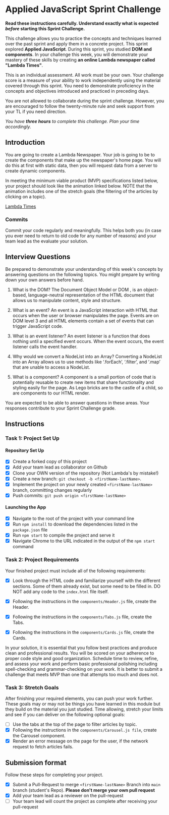 # Applied JavaScript Sprint Challenge

**Read these instructions carefully. Understand exactly what is expected _before_ starting this Sprint Challenge.**

This challenge allows you to practice the concepts and techniques learned over the past sprint and apply them in a concrete project. This sprint explored **Applied JavaScript**. During this sprint, you studied **DOM and components**. In your challenge this week, you will demonstrate your mastery of these skills by creating **an online Lambda newspaper called "Lambda Times"**.

This is an individual assessment. All work must be your own. Your challenge score is a measure of your ability to work independently using the material covered through this sprint. You need to demonstrate proficiency in the concepts and objectives introduced and practiced in preceding days.

You are not allowed to collaborate during the sprint challenge. However, you are encouraged to follow the twenty-minute rule and seek support from your TL if you need direction.

_You have **three hours** to complete this challenge. Plan your time accordingly._

## Introduction

You are going to create a Lambda Newspaper. Your job is going to be to create the components that make up the newspaper's home page. You will do this at first with static data, then you will request data from a server to create dynamic components.

In meeting the minimum viable product (MVP) specifications listed below, your project should look like the animation linked below. NOTE that the animation includes one of the stretch goals (the filtering of the articles by clicking on a topic).

[Lambda Times](https://tk-assets.lambdaschool.com/83869a99-62dc-4896-be79-f5ad1885631b_Sprint-Challenge.gif)

### Commits

Commit your code regularly and meaningfully. This helps both you (in case you ever need to return to old code for any number of reasons) and your team lead as the evaluate your solution.

## Interview Questions

Be prepared to demonstrate your understanding of this week's concepts by answering questions on the following topics. You might prepare by writing down your own answers before hand.

1. What is the DOM?
    The Document Object Model or DOM , is an object-based, language-neutral representation of the HTML document that allows us to manipulate content, style and structure. 

2. What is an event?
    An event is a JavaScript interaction with HTML that occurs when the user or browser manipulates the page. Events are on DOM level 3 and all HTML elements contain a set of events that can trigger JavaScript code.

3. What is an event listener?
    An event listener is a function that does nothing until a specified event occurs. When the event occurs, the event listener calls the event handler.

4. Why would we convert a NodeList into an Array?
    Converting a NodeList into an Array allows us to use methods like ‘.forEach’,  ‘.filter’, and ‘.map’ that are unable to access a NodeList.

5. What is a component?
    A component is a small portion of code that is potentially reusable to create new items that share functionality and styling easily for the page. As Lego bricks are to the castle of a child, so are components to our HTML render.

You are expected to be able to answer questions in these areas. Your responses contribute to your Sprint Challenge grade.

## Instructions

### Task 1: Project Set Up

#### Repository Set Up

- [X] Create a forked copy of this project
- [X] Add your team lead as collaborator on Github
- [X] Clone your OWN version of the repository (Not Lambda's by mistake!)
- [X] Create a new branch: `git checkout -b <firstName-lastName>`.
- [X] Implement the project on your newly created `<firstName-lastName>` branch, committing changes regularly
- [X] Push commits: `git push origin <firstName-lastName>`

#### Launching the App

- [X] Navigate to the root of the project with your command line
- [X] Run `npm install` to download the dependencies listed in the `package.json` file
- [X] Run `npm start` to compile the project and serve it
- [X] Navigate Chrome to the URL indicated in the output of the `npm start` command

### Task 2: Project Requirements

Your finished project must include all of the following requirements:

- [X] Look through the HTML code and familiarize yourself with the different sections. Some of them already exist, but some need to be filled in. DO NOT add any code to the `index.html` file itself.

- [X] Following the instructions in the `components/Header.js` file, create the Header.

- [X] Following the instructions in the `components/Tabs.js` file, create the Tabs.

- [X] Following the instructions in the `components/Cards.js` file, create the Cards.

In your solution, it is essential that you follow best practices and produce clean and professional results. You will be scored on your adherence to proper code style and good organization. Schedule time to review, refine, and assess your work and perform basic professional polishing including spell-checking and grammar-checking on your work. It is better to submit a challenge that meets MVP than one that attempts too much and does not.

### Task 3: Stretch Goals

After finishing your required elements, you can push your work further. These goals may or may not be things you have learned in this module but they build on the material you just studied. Time allowing, stretch your limits and see if you can deliver on the following optional goals:

- [ ] Use the tabs at the top of the page to filter articles by topic.
- [X] Following the instructions in the `components/Carousel.js file`, create the Carousel component.
- [X] Render an error message on the page for the user, if the network request to fetch articles fails.

## Submission format

Follow these steps for completing your project.

- [X] Submit a Pull-Request to merge `<firstName-lastName>` Branch into `main` branch (student's  Repo). **Please don't merge your own pull request**
- [X] Add your team lead as a reviewer on the pull-request
- [ ] Your team lead will count the project as complete after receiving your pull-request
